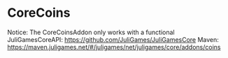 # CoreCoins
Notice: The CoreCoinsAddon only works with a functional JuliGamesCoreAPI: https://github.com/JuliGames/JuliGamesCore
Maven: https://maven.juligames.net/#/juligames/net/juligames/core/addons/coins
